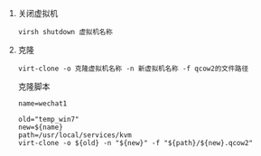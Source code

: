 1. 关闭虚拟机

   ```
   virsh shutdown 虚拟机名称
   ```

2. 克隆

   ```
   virt-clone -o 克隆虚拟机名称 -n 新虚拟机名称 -f qcow2的文件路径
   ```
   
   克隆脚本
   
   ```shell
   name=wechat1
   
   old="temp_win7"
   new=${name}
   path=/usr/local/services/kvm
   virt-clone -o ${old} -n "${new}" -f "${path}/${new}.qcow2"
   ```
   
   
